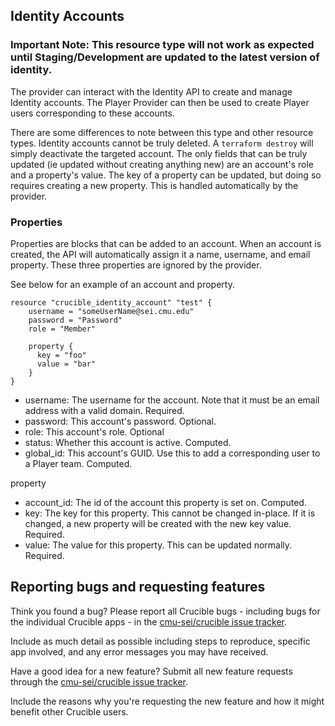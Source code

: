 ## Identity Accounts
### Important Note: This resource type will not work as expected until Staging/Development are updated to the latest version of identity.
The provider can interact with the Identity API to create and manage Identity accounts. The Player Provider can then be used to create Player users corresponding to these accounts.

There are some differences to note between this type and other resource types. Identity accounts cannot be truly deleted. A `terraform destroy` will simply deactivate the targeted account. The only fields that can be truly updated (ie updated without creating anything new) are an account's role and a property's value. The key of a property can be updated, but doing so requires creating a new property. This is handled automatically by the provider.

### Properties
Properties are blocks that can be added to an account. When an account is created, the API will automatically assign it a name, username, and email property. These three properties are ignored by the provider. 

See below for an example of an account and property.

```
resource "crucible_identity_account" "test" {
    username = "someUserName@sei.cmu.edu"
    password = "Password"
    role = "Member"

    property {
      key = "foo"
      value = "bar"
    }
}
```

- username: The username for the account. Note that it must be an email address with a valid domain. Required.
- password: This account's password. Optional. 
- role: This account's role. Optional
- status: Whether this account is active. Computed.
- global_id: This account's GUID. Use this to add a corresponding user to a Player team. Computed.

property
- account_id: The id of the account this property is set on. Computed.
- key: The key for this property. This cannot be changed in-place. If it is changed, a new property will be created with the new key value. Required.
- value: The value for this property. This can be updated normally. Required.

## Reporting bugs and requesting features

Think you found a bug? Please report all Crucible bugs - including bugs for the individual Crucible apps - in the [cmu-sei/crucible issue tracker](https://github.com/cmu-sei/crucible/issues). 

Include as much detail as possible including steps to reproduce, specific app involved, and any error messages you may have received.

Have a good idea for a new feature? Submit all new feature requests through the [cmu-sei/crucible issue tracker](https://github.com/cmu-sei/crucible/issues). 

Include the reasons why you're requesting the new feature and how it might benefit other Crucible users.
